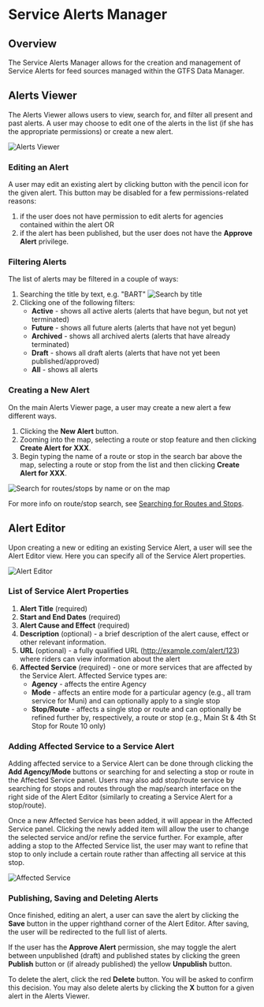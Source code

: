 # Service Alerts Manager

## Overview

The Service Alerts Manager allows for the creation and management of Service Alerts for feed sources managed within the GTFS Data Manager.

## Alerts Viewer

The Alerts Viewer allows users to view, search for, and filter all present and past alerts.  A user may choose to edit one of the alerts in the list (if she has the appropriate permissions) or create a new alert.

![Alerts Viewer](/img/alerts-viewer.png "Alerts Viewer")

### Editing an Alert

A user may edit an existing alert by clicking button with the pencil icon for the given alert.  This button may be disabled for a few permissions-related reasons:

1. if the user does not have permission to edit alerts for agencies contained within the alert OR
2. if the alert has been published, but the user does not have the **Approve Alert** privilege.

### Filtering Alerts

The list of alerts may be filtered in a couple of ways:

1. Searching the title by text, e.g. "BART"  ![Search by title](/img/filter-alerts.png "Search by title")  
2. Clicking one of the following filters:
    - **Active** - shows all active alerts (alerts that have begun, but not yet terminated)
    - **Future** - shows all future alerts (alerts that have not yet begun)
    - **Archived** - shows all archived alerts (alerts that have already terminated)
    - **Draft** - shows all draft alerts (alerts that have not yet been published/approved)
    - **All** - shows all alerts

### Creating a New Alert

On the main Alerts Viewer page, a user may create a new alert a few different ways.

1. Clicking the **New Alert** button.
2. Zooming into the map, selecting a route or stop feature and then clicking **Create Alert for XXX**.
3. Begin typing the name of a route or stop in the search bar above the map, selecting a route or stop from the list and then clicking **Create Alert for XXX**.

![Search for routes/stops by name or on the map](/img/gtfs-map-search-alert.png "Search for routes/stops by name or on the map")  

For more info on route/stop search, see [Searching for Routes and Stops](user/searching-routes-stops/).

## Alert Editor

Upon creating a new or editing an existing Service Alert, a user will see the Alert Editor view. Here you can specify all of the Service Alert properties.

![Alert Editor](/img/alert-editor.png "Alert Editor")  

### List of Service Alert Properties

1. **Alert Title** (required)
2. **Start and End Dates** (required)
3. **Alert Cause and Effect** (required)
4. **Description** (optional) - a brief description of the alert cause, effect or other relevant information.
5. **URL** (optional) - a fully qualified URL (http://example.com/alert/123) where riders can view information about the alert
6. **Affected Service** (required) - one or more services that are affected by the Service Alert.  Affected Service types are:
    - **Agency** - affects the entire Agency
    - **Mode** - affects an entire mode for a particular agency (e.g., all tram service for Muni) and can optionally apply to a single stop
    - **Stop/Route** - affects a single stop or route and can optionally be refined further by, respectively, a route or stop (e.g., Main St & 4th St Stop for Route 10 only)

### Adding Affected Service to a Service Alert

Adding affected service to a Service Alert can be done through clicking the **Add Agency/Mode** buttons or searching for and selecting a stop or route in the Affected Service panel. Users may also add stop/route service by searching for stops and routes through the map/search interface on the right side of the Alert Editor (similarly to creating a Service Alert for a stop/route).

Once a new Affected Service has been added, it will appear in the Affected Service panel. Clicking the newly added item will allow the user to change the selected service and/or refine the service further. For example, after adding a stop to the Affected Service list, the user may want to refine that stop to only include a certain route rather than affecting all service at this stop.

![Affected Service](/img/affected-service.png "Affected Service")

### Publishing, Saving and Deleting Alerts

Once finished, editing an alert, a user can save the alert by clicking the **Save** button in the upper righthand corner of the Alert Editor. After saving, the user will be redirected to the full list of alerts.

If the user has the **Approve Alert** permission, she may toggle the alert between unpublished (draft) and published states by clicking the green **Publish** button or (if already published) the yellow **Unpublish** button.

To delete the alert, click the red **Delete** button.  You will be asked to confirm this decision.  You may also delete alerts by clicking the **X** button for a given alert in the Alerts Viewer.
